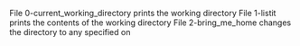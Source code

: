 File 0-current_working_directory prints the working directory
File 1-listit prints the contents of the working directory
File 2-bring_me_home changes the directory to any specified on
